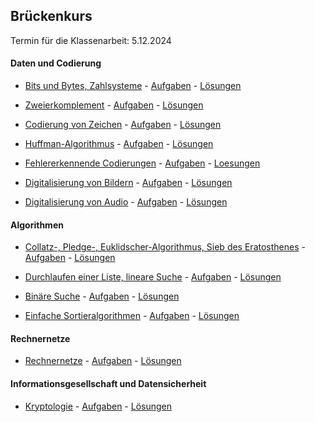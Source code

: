 ## Brückenkurs

Termin für die Klassenarbeit: 5.12.2024


#### Daten und Codierung

- [Bits und Bytes, Zahlsysteme](./BitsUndBytes/bitsUndbytes.ipynb) - [Aufgaben](./BitsUndBytes/Aufgaben/aufgaben.pdf) - [Lösungen](./BitsUndBytes/Aufgaben/aufgaben_loes.pdf)

- [Zweierkomplement](./Zweierkomplement/zweierkomplement.ipynb) - [Aufgaben](./Zweierkomplement/aufgaben.pdf) - [Lösungen](./Zweierkomplement/aufgaben_loes.pdf)

- [Codierung von Zeichen](./Unicode/unicode.ipynb) - [Aufgaben](./Unicode/Aufgaben/aufgaben.pdf) - [Lösungen](./Unicode/Aufgaben/aufgaben_loes.pdf)
 
- [Huffman-Algorithmus](./Huffman/huffman.ipynb) - [Aufgaben](./Huffman/Aufgaben/aufgaben.pdf) - [Lösungen](./Huffman/Aufgaben/aufgaben_loes.pdf)

- [Fehlererkennende Codierungen](./Codierungen/codierungen.ipynb) - [Aufgaben](./Codierungen/Aufgaben/aufgaben.pdf)  -  [Loesungen](./Codierungen/Aufgaben/aufgaben_loes.pdf)

- [Digitalisierung von Bildern](./Digitalisierung_Bilder/digi_bild.ipynb) - [Aufgaben](./Digitalisierung_Bilder/Aufgaben/aufgaben.pdf) -  [Lösungen](./Digitalisierung_Bilder/Aufgaben/aufgaben_loes.pdf)

- [Digitalisierung von Audio](./Digitalisierung_Audio/digi_audio.ipynb) -  [Aufgaben](./Digitalisierung_Audio/aufgaben.pdf) -  [Lösungen](./Digitalisierung_Audio/aufgaben_loes.pdf)


#### Algorithmen

- [Collatz-, Pledge-, Euklidscher-Algorithmus, Sieb des Eratosthenes](./Algorithmus/algorithmus.ipynb) - [Aufgaben](./Algorithmus/Aufgaben/aufgaben.pdf) - [Lösungen](./Algorithmus/Aufgaben/aufgaben_loes.pdf)

- [Durchlaufen einer Liste, lineare Suche](./LineareSuche/lineareSuche.ipynb) - [Aufgaben](./LineareSuche/Aufgaben/aufgaben.pdf) - [Lösungen](./LineareSuche/Aufgaben/aufgaben_loes.pdf)

- [Binäre Suche](./BinaereSuche/binaereSuche.ipynb) -  [Aufgaben](./BinaereSuche/Aufgaben/aufgaben.pdf) - [Lösungen](./BinaereSuche/Aufgaben/aufgaben_loes.pdf)

- [Einfache Sortieralgorithmen](./Einfaches_Sort/einfachesSort.ipynb) -
  [Aufgaben](./Einfaches_Sort/Aufgaben/aufgaben.pdf) - 
  [Lösungen](./Einfaches_Sort/Aufgaben/aufgaben_loes.pdf)


#### Rechnernetze

- [Rechnernetze](./Rechnernetze/rechnernetze.ipynb) - [Aufgaben](./Rechnernetze/aufgaben.pdf) - [Lösungen](./Rechnernetze/aufgaben_loes.pdf)


#### Informationsgesellschaft und Datensicherheit

- [Kryptologie](./Kryptologie/kryptologie.ipynb) - [Aufgaben](./Kryptologie/Aufgaben/aufgaben.pdf) - [Lösungen](./Kryptologie/Aufgaben/aufgaben_loes.pdf)